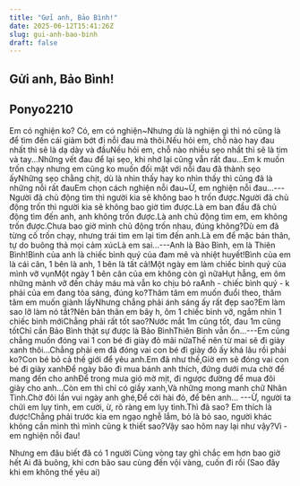 ```yaml
---
title: "Gửi anh, Bảo Bình!"
date: 2025-06-12T15:41:26Z
slug: gui-anh-bao-binh
draft: false
---
```


## Gửi anh, Bảo Bình!

## Ponyo2210

Em có nghiện ko? Có, em có nghiện~Nhưng dù là nghiện gì thì nó cũng là để tìm đến cái giảm bớt đi nỗi đau mà thôi.Nếu hỏi em, chỗ nào hay đau nhất thì sẽ là dạ dày và đầuNếu hỏi em, chỗ nào nhiều sẹo nhất thì sẽ là tim và tay...Những vết đau để lại sẹo, khi nhớ lại cũng vẫn rất đau...Em k muốn trốn chạy nhưng em cũng ko muốn đối mặt với nỗi đau đã thành sẹo ấyNhững sẹo chằng chịt, dù là nhìn thấy hay ko nhìn thấy thì cũng đã là những nỗi rất đauEm chọn cách nghiện nỗi đau~Ừ, em nghiện nỗi đau...---Người đã chủ động tìm thì người kia sẽ không bao h trốn được.Người đã chủ động trốn thì người kia sẽ không bao giờ tìm được.Là em ban đầu đã chủ động tìm đến anh, anh không trốn được.Là anh chủ động tìm em, em không trốn được.Chưa bao giờ mình chủ động trốn nhau, đúng không?Dù em đã từng cố trốn chạy, nhưng trái tim em lại tìm đến anh.Là em để mặc bản thân, tự do buông thả mọi cảm xúcLà em sai...---Anh là Bảo Bình, em là Thiên Bình!Bình của anh là chiếc bình quý của đam mê và nhiệt huyết!Bình của em là cái cân, 1 bên là anh, 1 bên là tất cả!Một ngày em làm chiếc bình quý của mình vỡ vụnMột ngày 1 bên cân của em không còn gì nữaHụt hẫng, em ôm những mảnh vỡ đến chảy máu mà vẫn ko chịu bỏ raAnh - chiếc bình quý - k phải của em đang tỏa sáng, đúng ko?Thâm tâm em muốn đuổi theo, thâm tâm em muốn giành lấyNhưng chẳng phải ánh sáng ấy rất đẹp sao?Em làm sao lỡ làm nó tắt?Nên bản thân em bây h, ôm 1 chiếc bình vỡ, ngắm nhìn 1 chiếc bình mớiChẳng phải rất tốt sao?Nước mắt 1m cũng tốt, đau 1m cũng tốtChỉ cần Bảo Bình thật sự được là Bảo BìnhThiên Bình vẫn ổn...---Em cũng chẳng muốn đóng vai 1 con bé đi giày đỏ mãi nữaThế nên từ mai sẽ đi giày xanh thôi...Chẳng phải em đã đóng vai con bé đi giày đỏ ấy khá lâu rồi phải ko?Con bé bỏ cả thế giới để yêu anh.Em đã như thế,Giờ em sẽ đóng vai con bé đi giày xanhĐể ngày bão đi mua bánh anh thích, đứng dưới mưa chờ để mang đến cho anhĐể trong mưa gió mờ mịt, đi ngược đường để mua đôi giày cho anh...Còn em thì chỉ có giầy xanh,Và những mong manh chữ Nhân Tình.Chờ đôi lần vui ngày anh ghé,Để cởi hài đỏ, để bên anh… ---Ừ, người ta chửi em lụy tình, em cười, ừ, rõ ràng em lụy tình.Thì đã sao? Em thích là được!Chẳng phải trước kia em ngạo nghễ lắm, bỏ là bỏ sao, người khác không cần mình thì mình cũng k thiết sao?Vậy sao hôm nay lại như vậy?Vì - em nghiện nỗi đau!

	
	
Nhưng em đâu biết đã có 1 người Cùng vòng tay ghì chắc em hơn bao giờ hết Ai đã buông, khi cơn bão sau cùng đến vội vàng, cuốn đi rồi (Sao đây khi em không thế yêu ai)